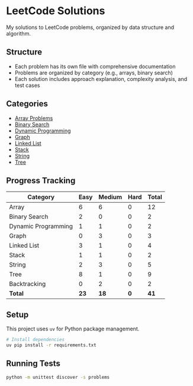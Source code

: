 # LeetCode Solutions

My solutions to LeetCode problems, organized by data structure and algorithm.

## Structure

- Each problem has its own file with comprehensive documentation
- Problems are organized by category (e.g., arrays, binary search)
- Each solution includes approach explanation, complexity analysis, and test cases

## Categories

- [Array Problems](./problems/array/)
- [Binary Search](./problems/binary_search/)
- [Dynamic Programming](./problems/dynamic_programming/)
- [Graph](./problems/graph/)
- [Linked List](./problems/linked_list/)
- [Stack](./problems/stack/)
- [String](./problems/string/)
- [Tree](./problems/tree/)

## Progress Tracking

| Category | Easy | Medium | Hard | Total |
|----------|------|--------|------|-------|
| Array | 6 | 6 | 0 | 12 |
| Binary Search | 2 | 0 | 0 | 2 |
| Dynamic Programming | 1 | 1 | 0 | 2 |
| Graph | 0 | 3 | 0 | 3 |
| Linked List | 3 | 1 | 0 | 4 |
| Stack | 1 | 1 | 0 | 2 |
| String | 2 | 3 | 0 | 5 |
| Tree | 8 | 1 | 0 | 9 |
| Backtracking | 0 | 2 | 0 | 2 |
| **Total** | **23** | **18** | **0** | **41** |




## Setup

This project uses `uv` for Python package management.

```bash
# Install dependencies
uv pip install -r requirements.txt
```

## Running Tests

```bash
python -m unittest discover -s problems
```

